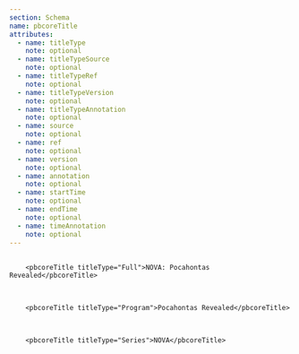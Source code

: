 ```yaml
---
section: Schema
name: pbcoreTitle
attributes:
  - name: titleType
    note: optional
  - name: titleTypeSource
    note: optional
  - name: titleTypeRef
    note: optional
  - name: titleTypeVersion
    note: optional
  - name: titleTypeAnnotation
    note: optional
  - name: source
    note: optional
  - name: ref
    note: optional
  - name: version
    note: optional
  - name: annotation
    note: optional
  - name: startTime
    note: optional
  - name: endTime
    note: optional
  - name: timeAnnotation
    note: optional
---
```

<pre>
  <code>
    &lt;pbcoreTitle titleType=&quot;Full&quot;&gt;NOVA: Pocahontas Revealed&lt;/pbcoreTitle&gt;
  </code>
</pre>

<pre>
  <code>
    &lt;pbcoreTitle titleType=&quot;Program&quot;&gt;Pocahontas Revealed&lt;/pbcoreTitle&gt;
  </code>
</pre>

<pre>
  <code>
    &lt;pbcoreTitle titleType=&quot;Series&quot;&gt;NOVA&lt;/pbcoreTitle&gt;
  </code>
</pre>
